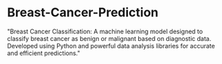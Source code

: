 # Breast-Cancer-Prediction
"Breast Cancer Classification: A machine learning model designed to classify breast cancer as benign or malignant based on diagnostic data. Developed using Python and powerful data analysis libraries for accurate and efficient predictions."
